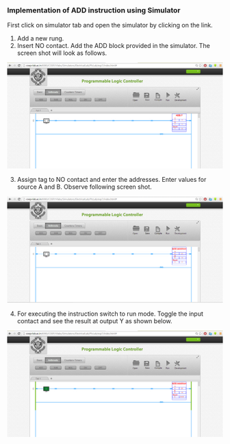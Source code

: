 ### Implementation of ADD instruction using Simulator
First click on simulator tab and open the simulator by clicking on the link.
1. Add a new rung.
2. Insert NO contact. Add the ADD block provided in the simulator. The screen shot will look as follows.
 
<center><img src="images/img1.png" title="" /></center>

3. Assign tag to NO contact and enter the addresses. Enter values for source A and B. Observe following screen shot.
 
<center><img src="images/img2.png" title="" /></center>

4. For executing the instruction switch to run mode. Toggle the input contact and see the result at output Y as shown below.

<center><img src="images/img3.png" title="" /></center>
